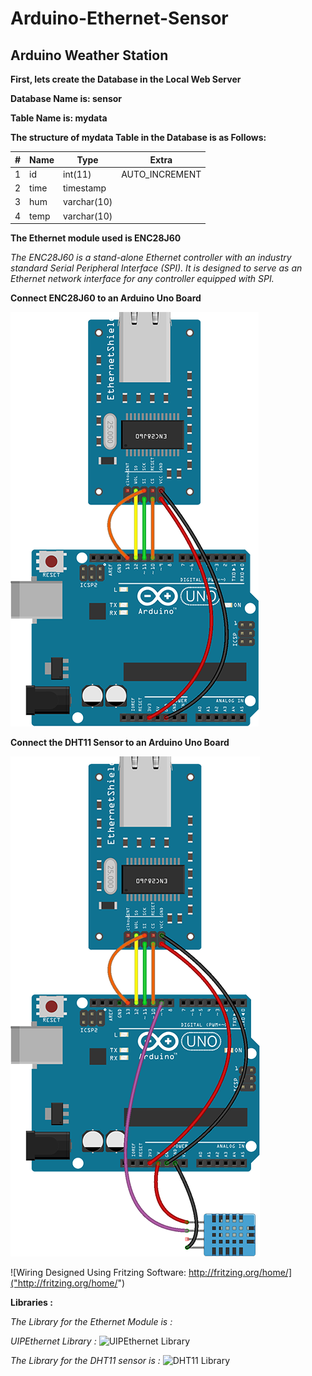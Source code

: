 # Arduino-Ethernet-Sensor

## Arduino Weather Station

**First, lets create the Database in the Local Web Server**

**Database Name is: sensor**

**Table Name is: mydata**

**The structure of mydata Table in the Database is as Follows:**

| # | Name    | Type          | Extra        |
|---|---------|---------------|--------------|
|1  |id       |int(11)        |AUTO_INCREMENT|
|2  |time     |timestamp      |              |
|3  |hum      |varchar(10)    |              |
|4  |temp     |varchar(10)    |              |


**The Ethernet module used is ENC28J60**

*The  ENC28J60  is  a  stand-alone  Ethernet  controller
with  an  industry  standard  Serial  Peripheral  Interface
(SPI).  It  is  designed  to  serve  as  an  Ethernet  network
interface for any controller equipped with SPI.*

**Connect ENC28J60 to an Arduino Uno Board**

![alt tag](screenshots/wiringEthernet.png "ENC28J60 Wiring")

**Connect the DHT11 Sensor to an Arduino Uno Board**

![alt tag](screenshots/wiringSensor.png "Sensor Wiring")

![Wiring Designed Using Fritzing Software: http://fritzing.org/home/]("http://fritzing.org/home/")

**Libraries :**

*The Library for the Ethernet Module is :*

*UIPEthernet Library :* ![UIPEthernet Library]("https://github.com/ntruchsess/arduino_uip/")

*The Library for the DHT11 sensor is :* ![DHT11 Library]("https://github.com/adafruit/DHT-sensor-library")
